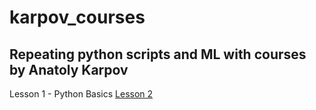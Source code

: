 # karpov_courses
## Repeating python scripts and ML with courses by Anatoly Karpov 

Lesson 1 - Python Basics
[Lesson 2](https://github.com/ablaygram/karpov_courses/tree/main/Lesson_2)